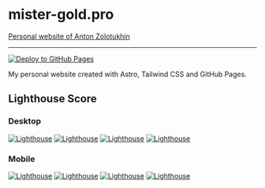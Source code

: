 # mister-gold.pro

[Personal website of Anton Zolotukhin](https://mister-gold.pro)

----

[![Deploy to GitHub Pages](https://github.com/bandantonio/bandantonio.github.io/actions/workflows/deploy.yml/badge.svg)](https://github.com/bandantonio/bandantonio.github.io/actions/workflows/deploy.yml)

My personal website created with Astro, Tailwind CSS and GitHub Pages.

## Lighthouse Score

### Desktop

[![Lighthouse](https://img.shields.io/badge/-Performance:100-white?style=flat&logo=Lighthouse&logoColor=red)][Lighthouse]
[![Lighthouse](https://img.shields.io/badge/-Accessibility:100-white?style=flat&logo=Lighthouse&logoColor=red)][Lighthouse]
[![Lighthouse](https://img.shields.io/badge/-Best%20Practices:100-white?style=flat&logo=Lighthouse&logoColor=red)][Lighthouse]
[![Lighthouse](https://img.shields.io/badge/-SEO:100-white?style=flat&logo=Lighthouse&logoColor=red)][Lighthouse]

### Mobile

[![Lighthouse](https://img.shields.io/badge/-Performance:100-white?style=flat&logo=Lighthouse&logoColor=red)][Lighthouse]
[![Lighthouse](https://img.shields.io/badge/-Accessibility:100-white?style=flat&logo=Lighthouse&logoColor=red)][Lighthouse]
[![Lighthouse](https://img.shields.io/badge/-Best%20Practices:100-white?style=flat&logo=Lighthouse&logoColor=red)][Lighthouse]
[![Lighthouse](https://img.shields.io/badge/-SEO:100-white?style=flat&logo=Lighthouse&logoColor=red)][Lighthouse]

[Lighthouse]: https://web.dev/measure/?url=https%3A%2F%2Fmister-gold.pro
